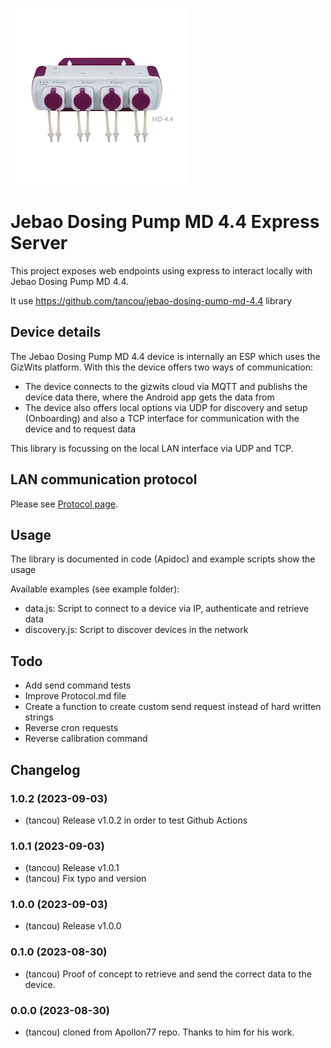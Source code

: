 ![Logo](https://raw.githubusercontent.com/tancou/jebao-dosing-pump-md-4.4-express/main/dosing-pump-jebao-md-44.png)

# Jebao Dosing Pump MD 4.4 Express Server

This project exposes web endpoints using express to interact locally with Jebao Dosing Pump MD 4.4.

It use https://github.com/tancou/jebao-dosing-pump-md-4.4 library

## Device details

The Jebao Dosing Pump MD 4.4 device is internally an ESP which uses the GizWits platform. With this the device offers two ways of communication:
* The device connects to the gizwits cloud via MQTT and publishs the device data there, where the Android app gets the data from
* The device also offers local options via UDP for discovery and setup (Onboarding) and also a TCP interface for communication with the device and to request data

This library is focussing on the local LAN interface via UDP and TCP.

## LAN communication protocol

Please see [Protocol page](PROTOCOL.md).

## Usage

The library is documented in code (Apidoc) and example scripts show the usage

Available examples (see example folder):
* data.js: Script to connect to a device via IP, authenticate and retrieve data
* discovery.js: Script to discover devices in the network

## Todo

- Add send command tests
- Improve Protocol.md file
- Create a function to create custom send request instead of hard written strings
- Reverse cron requests
- Reverse calibration command

## Changelog

### 1.0.2 (2023-09-03)
* (tancou) Release v1.0.2 in order to test Github Actions

### 1.0.1 (2023-09-03)
* (tancou) Release v1.0.1
* (tancou) Fix typo and version

### 1.0.0 (2023-09-03)
* (tancou) Release v1.0.0

### 0.1.0 (2023-08-30)
* (tancou) Proof of concept to retrieve and send the correct data to the device.

### 0.0.0 (2023-08-30)
* (tancou) cloned from Apollon77 repo. Thanks to him for his work.

